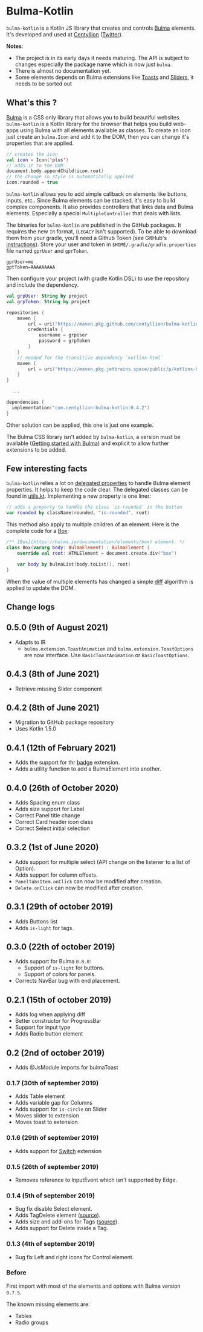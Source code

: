 # Bulma-Kotlin

`bulma-kotlin` is a Kotlin JS library that creates and controls [Bulma](https://bulma.io) elements.
It's developed and used at [Centyllion](https://centyllion.com) ([Twitter](https://twitter.com/centyllion)).

**Notes**:
- The project is in its early days it needs maturing. The API is subject to changes especially the package name which is now just `bulma`.
- There is almost no documentation yet.
-  Some elements depends on Bulma extensions like [Toasts](https://github.com/rfoel/bulma-toast) and [Sliders](https://wikiki.github.io/form/slider), it needs to be sorted out 

## What's this ?

[Bulma](https://bulma.io) is a CSS only library that allows you to build beautiful websites. 
`bulma-kotlin` is a Kotlin library for the browser that helps you build web-apps using Bulma with all elements available as classes.
To create an icon just create an `bulma.Icon` and add it to the DOM, then you can change it's properties that are applied.

```kotlin
// creates the icon
val icon = Icon('plus')
// adds it to the DOM
document.body.appendChild(icon.root)
// the change in style is automatically applied
icon.rounded = true
``` 

`bulma-kotlin` allows you to add simple callback on elements like buttons, inputs, etc.. 
Since Bulma elements can be stacked, it's easy to build complex components.
It also provides controllers that links data and Bulma elements. 
Especially a special `MultipleController` that deals with lists.

The binaries for `bulma-kotlin` are published in the GitHub packages. It requires the new `IR` format, (`LEGACY` isn't supported). 
To be able to download them from your gradle, you'll need a Github Token (see GitHub's [instructions](https://docs.github.com/en/packages/learn-github-packages/installing-a-package#installing-a-package)). Store your user and token in `$HOME/.gradle/gradle.properties` file named `gprUser` and `gprToken`.

```properties
gprUser=me
gptToken=AAAAAAAAA
```

Then configure your project (with gradle Kotlin DSL) to use the repository and include the dependency. 

```kotlin
val grpUser: String by project
val grpToken: String by project

repositories {
    maven {
        url = uri("https://maven.pkg.github.com/centyllion/bulma-kotlin")
        credentials {
            username = grpUser
            password = grpToken
        }
    }
    // needed for the transitive dependency `kotlinx-html` 
    maven {
        url = uri("https://maven.pkg.jetbrains.space/public/p/kotlinx-html/maven")
    }
}

  ...

dependencies {
  implementation("com.centyllion:bulma-kotlin:0.4.2")
}
```

Other solution can be applied, this one is just one example.

The Bulma CSS library isn't added by `bulma-kotlin`, a version must be available ([Getting started with Bulma](https://bulma.io/documentation/overview/start/))
and explicit to allow further extensions to be added.

## Few interesting facts

`bulma-kotlin` relies a lot on [delegated properties](https://kotlinlang.org/docs/reference/delegated-properties.html) to handle Bulma element properties. 
It helps to keep the code clear.
The delegated classes can be found in [utils.kt](https://github.com/centyllion/bulma-kotlin/blob/master/src/main/kotlin/bulma/utils.kt).
Implementing a new property is one liner:
```kotlin
// adds a property to handle the class `is-rounded` in the button
var rounded by className(rounded, "is-rounded", root)
```

This method also apply to multiple children of an element. Here is the complete code for a [Box](https://bulma.io/documentation/elements/box):
```kotlin
/** [Box](https://bulma.io/documentation/elements/box) element. */
class Box(vararg body: BulmaElement) : BulmaElement {
    override val root: HTMLElement = document.create.div("box")

    var body by bulmaList(body.toList(), root)
}
```

When the value of multiple elements has changed a simple [diff](https://github.com/centyllion/bulma-kotlin/blob/master/src/main/kotlin/bulma/diff.kt) algorithm is applied to update the DOM.

## Change logs

## 0.5.0 (9th of August 2021)

- Adapts to IR
  - `bulma.extension.ToastAnimation` and `bulma.extension.ToastOptions` are now interface. Use `BasicToastAnimation` or `BasicToastOptions`.

## 0.4.3 (8th of June 2021)

- Retrieve missing Slider component

## 0.4.2 (8th of June 2021)

- Migration to GitHub package repository
- Uses Kotlin 1.5.0

## 0.4.1 (12th of February 2021)

- Adds the support for thr [badge](https://github.com/CreativeBulma/bulma-badge) extension.
- Adds a utility function to add a BulmaElement into another.

## 0.4.0 (26th of October 2020)

- Adds Spacing enum class
- Adds size support for Label
- Correct Panel title change
- Correct Card header icon class
- Correct Select initial selection

## 0.3.2 (1st of June 2020)

- Adds support for multiple select (API change on the listener to a list of Option).
- Adds support for column offsets.
- `PanelTabsItem.onClick` can now be modified after creation.
- `Delete.onClick` can now be modified after creation.

## 0.3.1 (29th of october 2019)

- Adds Buttons list
- Adds `is-light` for tags.

## 0.3.0 (22th of october 2019)

- Adds support for Bulma `0.8.0`:
  - Support of `is-light` for buttons.
  - Support of colors for panels. 
- Corrects NavBar bug with end placement.

## 0.2.1 (15th of october 2019)

- Adds log when applying diff
- Better constructor for ProgressBar
- Support for input type
- Adds Radio button element

## 0.2 (2nd of october 2019)

- Adds @JsModule imports for bulmaToast

### 0.1.7 (30th of september 2019)

- Adds Table element
- Adds variable gap for Columns
- Adds support for `is-circle` on Slider
- Moves slider to extension
- Moves toast to extension

### 0.1.6 (29th of september 2019)

- Adds support for [Switch](https://wikiki.github.io/form/switch/) extension 

### 0.1.5 (26th of september 2019)

- Removes reference to InputEvent which isn't supported by Edge.

### 0.1.4 (5th of september 2019)

- Bug fix disable Select element.
- Adds TagDelete element ([source](https://bulma.io/documentation/elements/tag/#modifiers)).
- Adds size and add-ons for Tags ([source](https://bulma.io/documentation/elements/tag/#list-of-tags)).
- Adds support for Delete inside a Tag.

### 0.1.3 (4th of september 2019)

- Bug fix Left and right icons for Control element.

### Before

First import with most of the elements and options with Bulma version `0.7.5`.

The known missing elements are:
- Tables
- Radio groups

